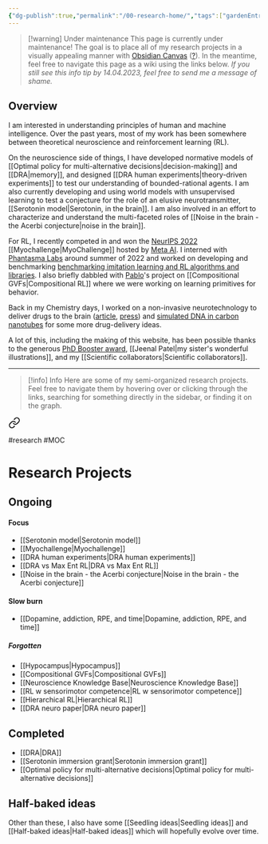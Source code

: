 ```yaml
---
{"dg-publish":true,"permalink":"/00-research-home/","tags":["gardenEntry"],"created":"","updated":""}
---
```




> [!warning] Under maintenance
> This page is currently under maintenance! The goal is to place all of my research projects in a visually appealing manner with [Obsidian Canvas](https://obsidian.md/canvas) ([?](https://github.com/zachdoty/BrainPress)). In the meantime, feel free to navigate this page as a wiki using the links below.
> *If you still see this info tip by 14.04.2023, feel free to send me a message of shame.*

## Overview

I am interested in understanding principles of human and machine intelligence. Over the past years, most of my work has been somewhere between theoretical neuroscience and reinforcement learning (RL).

On the neuroscience side of things, I have developed normative models of [[Optimal policy for multi-alternative decisions\|decision-making]] and [[DRA\|memory]], and designed [[DRA human experiments\|theory-driven experiments]] to test our understanding of bounded-rational agents. I am also currently developing and using world models with unsupervised learning to test a conjecture for the role of an elusive neurotransmitter, [[Serotonin model\|Serotonin, in the brain]]. I am also involved in an effort to characterize and understand the multi-faceted roles of [[Noise in the brain - the Acerbi conjecture\|noise in the brain]].

For RL, I recently competed in and won the [NeurIPS 2022](https://sites.google.com/view/myochallenge) [[Myochallenge\|MyoChallenge]] hosted by [Meta AI](https://tech.facebook.com/artificial-intelligence/2022/05/myosuite/). I interned with [Phantasma Labs](https://www.phantasma.global/) around summer of 2022 and worked on developing and benchmarking [benchmarking imitation learning and RL algorithms and libraries](https://github.com/nisheetpatel/sb3-vs-rllib). I also briefly dabbled with [Pablo](https://pablotano.com/)'s project on [[Compositional GVFs\|Compositional RL]] where we were working on learning primitives for behavior.

Back in my Chemistry days, I worked on a non-invasive neurotechnology to deliver drugs to the brain ([article](https://www.nature.com/articles/s41467-020-18059-7), [press](https://www.swissinfo.ch/eng/new-technique-delivers-drugs-deep-inside-the-brain/46076736)) and [simulated DNA in carbon nanotubes](https://pubs.acs.org/doi/abs/10.1021/acs.jpcb.5b12044) for some more drug-delivery ideas.

A lot of this, including the making of this website, has been possible thanks to the generous [PhD Booster award](https://www.unige.ch/medecine/fr/organisation/fundraising/booster/phd-booster-edition-2021-decouvrez-les-laureates-meet-the-winners/), [[Jeenal Patel\|my sister's wonderful illustrations]], and my [[Scientific collaborators\|Scientific collaborators]].

---

> [!info] Info
> Here are some of my semi-organized research projects. Feel free to navigate them by hovering over or clicking through the links, searching for something directly in the sidebar, or finding it on the graph.



<div class="transclusion internal-embed is-loaded"><a class="markdown-embed-link" href="/research-projects-moc/" aria-label="Open link"><svg xmlns="http://www.w3.org/2000/svg" width="24" height="24" viewBox="0 0 24 24" fill="none" stroke="currentColor" stroke-width="2" stroke-linecap="round" stroke-linejoin="round" class="svg-icon lucide-link"><path d="M10 13a5 5 0 0 0 7.54.54l3-3a5 5 0 0 0-7.07-7.07l-1.72 1.71"></path><path d="M14 11a5 5 0 0 0-7.54-.54l-3 3a5 5 0 0 0 7.07 7.07l1.71-1.71"></path></svg></a><div class="markdown-embed">





#research #MOC

# Research Projects

## Ongoing

#### Focus

- [[Serotonin model\|Serotonin model]]
- [[Myochallenge\|Myochallenge]]
- [[DRA human experiments\|DRA human experiments]]
- [[DRA vs Max Ent RL\|DRA vs Max Ent RL]]
- [[Noise in the brain - the Acerbi conjecture\|Noise in the brain - the Acerbi conjecture]]

#### Slow burn

- [[Dopamine, addiction, RPE, and time\|Dopamine, addiction, RPE, and time]]

##### Forgotten

- [[Hypocampus\|Hypocampus]]
- [[Compositional GVFs\|Compositional GVFs]]
- [[Neuroscience Knowledge Base\|Neuroscience Knowledge Base]]
- [[RL w sensorimotor competence\|RL w sensorimotor competence]]
- [[Hierarchical RL\|Hierarchical RL]]
- [[DRA neuro paper\|DRA neuro paper]]

## Completed

- [[DRA\|DRA]]
- [[Serotonin immersion grant\|Serotonin immersion grant]]
- [[Optimal policy for multi-alternative decisions\|Optimal policy for multi-alternative decisions]]


## Half-baked ideas

Other than these, I also have some [[Seedling ideas\|Seedling ideas]] and [[Half-baked ideas\|Half-baked ideas]] which will hopefully evolve over time.

</div></div>
